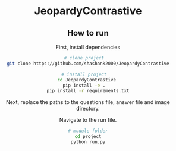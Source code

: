 
<div align="center">    
 
# JeopardyContrastive 

## How to run   
First, install dependencies   
```bash
# clone project   
git clone https://github.com/shashank2000/JeopardyContrastive

# install project   
cd JeopardyContrastive 
pip install -e .   
pip install -r requirements.txt
 ```   
 Next, replace the paths to the questions file, answer file and image directory. 
 
 Navigate to the run file.
 ```bash
# module folder
cd project
python run.py
```
</div>

